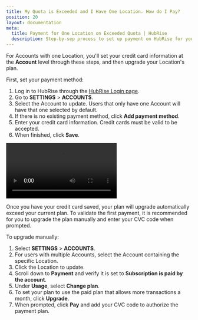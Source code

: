 ```yaml
---
title: My Quota is Exceeded and I Have One Location. How do I Pay?
position: 20
layout: documentation
meta:
  title: Payment for One Location on Exceeded Quota | HubRise
  description: Step-by-sep process to set up payment on HubRise for your location once the free plan quota is exceeded.
---
```


For Accounts with one Location, you'll set your credit card information at the **Account** level through these steps, and then upgrade your Location's plan.

First, set your payment method:

1. Log in to HubRise through the [HubRise Login page](https://manager.hubrise.com/login).
1. Go to **SETTINGS** > **ACCOUNTS**.
1. Select the Account to update. Users that only have one Account will have that one selected by default.
1. If there is no existing payment method, click **Add payment method**.
1. Enter your credit card information. Credit cards must be valid to be accepted.
1. When finished, click **Save**.

<video controls title="Add payment type">
  <source src="../../images/040-en-settings-payment-add-payment-type.webm" type="video/webm"/>
</video>

Once you have your credit card saved, your plan will upgrade automatically exceed your current plan. To validate the first payment, it is recommended for you to upgrade the plan manually and enter your CVC code when prompted.

To upgrade manually:

1. Select **SETTINGS** > **ACCOUNTS**.
1. For users with multiple Accounts, select the Account containing the specific Location.
1. Click the Location to update.
1. Scroll down to **Payment** and verify it is set to **Subscription is paid by the account**.
1. Under **Usage**, select **Change plan**.
1. To set your plan to use the paid plan that allows more transactions a month, click **Upgrade**.
1. When prompted, click **Pay** and add your CVC code to authorize the payment plan.
